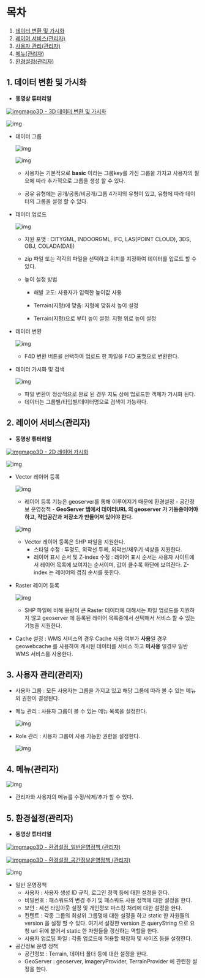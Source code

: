 # 목차

1. [데이터 변환 및 가시화](#1-데이터-변환-및-가시화)
2. [레이어 서비스(관리자)](#2-레이어-서비스관리자)
3. [사용자 관리(관리자)](#3-사용자-관리관리자)
4. [메뉴(관리자)](#4-메뉴관리자)
5. [환경설정(관리자)](#5-환경설정관리자)



## 1. 데이터 변환 및 가시화 

- **동영상 튜터리얼**

[![img](https://www.youtube.com/s/desktop/0ac1422e/img/favicon_144x144.png)mago3D - 3D 데이터 변환 및 가시화](https://youtu.be/z3bUZA_jF4s) 

![img](../images/data1.png)

- 데이터 그룹

  ![img](../images/data2.png)

  ![img](../images/data3.png)

   

  - 사용자는 기본적으로 **basic** 이라는 그룹key를  가진 그룹을 가지고 사용자의 필요에 따라 추가적으로 그룹을 생성 할 수 있다.

  - 공유 유형에는 공개/공통/비공개/그룹 4가지의 유형이 있고, 유형에 따라 데이터의 그룹을 설정 할 수 있다.

    

- 데이터 업로드

  ![img](../images/data4.png)

  - 지원 포맷 : CITYGML, INDOORGML, IFC, LAS(POINT CLOUD), 3DS, OBJ, COLADA(DAE)

  - zip 파일 또는 각각의 파일을 선택하고 위치를 지정하여 데이터를 업로드 할 수 있다. 

  - 높이 설정 방법

    - 해발 고도: 사용자가 입력한 높이값 사용

    - Terrain(지형)에 맞춤: 지형에 맞춰서 높이 설정

    - Terrain(지형)으로 부터 높이 설정: 지형 위로 높이 설정

      

- 데이터 변환 

  ![img](../images/data5.png)

  - F4D 변환 버튼을 선택하여 업로드 한 파일을 F4D 포맷으로 변환한다. 

    

- 데이터 가시화 및 검색

  ![img](../images/data6.png)

  - 파일 변환이 정상적으로 완료 된 경우 지도 상에 업로드한 객체가 가시화 된다.
  - 데이터는 그룹별/타입별/데이터명으로 검색이 가능하다.



## 2. 레이어 서비스(관리자)

- **동영상 튜터리얼**

[![img](https://www.youtube.com/s/desktop/0ac1422e/img/favicon_144x144.png)mago3D - 2D 레이어 가시화](https://www.youtube.com/watch?v=uKpysHvppKM&t=979s) 

![img](../images/ls1.png)

- Vector 레이어 등록

  ![img](../images/ls2.png)

  - 레이어 등록 기능은 geoserver를 통해 이루어지기 때문에 환경설정 - 공간정보 운영정책 - **GeoServer 탭에서 데이터URL 의 geoserver 가 기동중이어야 하고, 작업공간과 저장소가 만들어져 있어야 한다.**

    

  ![img](../images/ls3.png)

   

  - Vector 레이어 등록은 SHP 파일을 지원한다. 
    - 스타일 수정 : 투명도, 외곽선 두께, 외곽선/채우기 색상을 지원한다.
    - 레이어 표시 순서 및 Z-index 수정 : 레이어 표시 순서는 사용자 사이트에서 레이어 목록에 보여지는 순서이며, 값이 클수록 하단에 보여진다. Z-index 는 레이어의 겹침 순서를 뜻한다.   

- Raster 레이어 등록 

  ![img](../images/ls4.png)

  - SHP 파일에 비해 용량이 큰 Raster 데이터에 대해서는 파일 업로드를 지원하지 않고 geoserver 에 등록된 레이어 목록중에서 선택해서 서비스 할 수 있는 기능을 지원한다. 

- Cache 설정 : WMS 서비스의 경우 Cache 사용 여부가 **사용**일 경우 geowebcache 를 사용하여 캐시된 데이터를 서비스 하고 **미사용** 일경우 일반 WMS 서비스를 사용한다.



## 3. 사용자 관리(관리자)

- 사용자 그룹 : 모든 사용자는 그룹을 가지고 있고 해당 그룹에 따라 볼 수 있는 메뉴와 권한이 결정된다.  

- 메뉴 관리 : 사용자 그룹이 볼 수 있는 메뉴 목록을 설정한다. 

  ![img](../images/user1.png)

   

- Role 관리 : 사용자 그룹이 사용 가능한 권한을 설정한다.

  ![img](../images/user2.png)

   



## 4. 메뉴(관리자)

![img](../images/menu1.png)

- 관리자와 사용자의 메뉴를 수정/삭제/추가 할 수 있다. 



## 5. 환경설정(관리자)

- **동영상 튜터리얼**

[![img](https://www.youtube.com/s/desktop/0ac1422e/img/favicon_144x144.png)mago3D - 환경설정_일반운영정책 (관리자)](https://www.youtube.com/watch?v=JhZIMeW2KIM) 

[![img](https://www.youtube.com/s/desktop/0ac1422e/img/favicon_144x144.png)mago3D - 환경설정_공간정보운영정책 (관리자)](https://www.youtube.com/watch?v=FiCVbQC2Mj8) 

![img](../images/env_settings.png)

- 일반 운영정책
  - 사용자 : 사용자 생성 ID  규칙, 로그인 정책 등에 대한 설정을 한다.
  - 비밀번호 : 패스워드의 변경 주기 및 패스워드 사용 정책에 대한 설정을 한다.
  - 보안 : 세션 타임아웃 설정 및 개인정보 마스킹 처리에 대한 설정을 한다.
  - 컨텐트 :  각종 그룹의 최상위 그룹명에 대한 설정을 하고 static 한 자원들의 version 을 설정 할 수 있다. 여기서 설정한 version 은 queryString 으로 요청 url 뒤에 붙어서 static 한 자원들을 갱신하는 역할을 한다.  
  - 사용자 업로딩 파일 : 각종 업로드에 허용할 확장자 및 사이즈 등을 설정한다. 
- 공간정보 운영 정책 
  - 공간정보 : Terrain, 데이터 폴더 등에 대한 설정을 한다.
  - GeoServer : geoserver, ImageryProvider, TerrainProvider 에 관련한 설정을 한다. 

